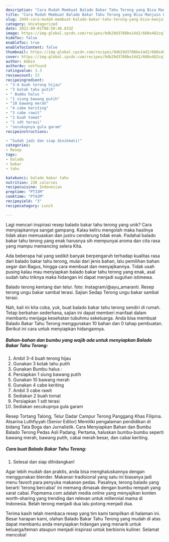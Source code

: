 ```yaml
---
description: "Cara Mudah Membuat Balado Bakar Tahu Terong yang Bisa Manjain Lidah"
title: "Cara Mudah Membuat Balado Bakar Tahu Terong yang Bisa Manjain Lidah"
slug: 2049-cara-mudah-membuat-balado-bakar-tahu-terong-yang-bisa-manjain-lidah
category: Uncategorized
date: 2022-09-01T08:50:46.833Z
image: https://img-global.cpcdn.com/recipes/9db29d3708be14d2/680x482cq70/balado-bakar-tahu-terong-foto-resep-utama.jpg
hideToc: false
enableToc: true
enableTocContent: false
thumbnail: https://img-global.cpcdn.com/recipes/9db29d3708be14d2/680x482cq70/balado-bakar-tahu-terong-foto-resep-utama.jpg
cover: https://img-global.cpcdn.com/recipes/9db29d3708be14d2/680x482cq70/balado-bakar-tahu-terong-foto-resep-utama.jpg
author: Admin
authorAv: notfound
ratingvalue: 3.3
reviewcount: 23
recipeingredient:
- "3-4 buah terong hijau"
- "3 kotak tahu putih"
- " Bumbu halus "
- "1 siung bawang putih"
- "10 bawang merah"
- "4 cabe keriting"
- "3 cabe rawit"
- "2 buah tomat"
- "1 sdt terasi"
- "secukupnya gula garam"
recipeinstructions:

- "Sudah jadi dan siap dinikmati!"
categories:
- Resep
tags:
- balado
- bakar
- tahu

katakunci: balado bakar tahu 
nutrition: 238 calories
recipecuisine: Indonesian
preptime: "PT33M"
cooktime: "PT42M"
recipeyield: "3"
recipecategory: Lunch

---
```





Lagi mencari inspirasi resep balado bakar tahu terong yang unik? Cara menyiapkannya sangat gampang. Kalau keliru mengolah maka hasilnya tidak akan memuaskan dan justru cenderung tidak enak. Padahal balado bakar tahu terong yang enak harusnya sih mempunyai aroma dan cita rasa yang mampu memancing selera Kita.





Ada beberapa hal yang sedikit banyak berpengaruh terhadap kualitas rasa dari balado bakar tahu terong, mulai dari jenis bahan, lalu pemilihan bahan segar dan Bagus, hingga cara membuat dan menyajikannya. Tidak usah pusing kalau mau menyiapkan balado bakar tahu terong yang enak,      asal sudah tahu triknya maka hidangan ini dapat menjadi suguhan istimewa.














Balado terong kentang dan telur. foto: Instagram/@ayu_amaranti. Resep terong ungu bakar sambal terasi. Sajian Sedap Terong ungu bakar sambal terasi.






Nah, kali ini kita coba, yuk, buat balado bakar tahu terong sendiri di rumah. Tetap berbahan sederhana, sajian ini dapat memberi manfaat dalam membantu menjaga kesehatan tubuhmu sekeluarga. Anda bisa membuat Balado Bakar Tahu Terong menggunakan 10 bahan dan 0 tahap pembuatan. Berikut ini cara untuk menyiapkan hidangannya.

<!--inarticleads1-->

##### Bahan-bahan dan bumbu yang wajib ada untuk menyiapkan Balado Bakar Tahu Terong:

1. Ambil 3-4 buah terong hijau
1. Gunakan 3 kotak tahu putih
1. Gunakan  Bumbu halus :
1. Persiapkan 1 siung bawang putih
1. Gunakan 10 bawang merah
1. Gunakan 4 cabe keriting
1. Ambil 3 cabe rawit
1. Sediakan 2 buah tomat
1. Persiapkan 1 sdt terasi
1. Sediakan secukupnya gula garam


Resep Tortang Talong, Telur Dadar Campur Terong Panggang Khas Filipina. Atsarina Luthfiyyah (Senior Editor) Memiliki pengalaman pendidikan di bidang Tata Boga dan Jurnalistik. Cara Menyiapkan Bahan dan Bumbu Balado Terong Pedas Asli Padang. Pertama, haluskan bumbu-bumbu seperti bawang merah, bawang putih, cabai merah besar, dan cabai keriting. 

<!--inarticleads2-->

##### Cara buat Balado Bakar Tahu Terong:


1. Selesai dan siap dihidangkan!

Agar lebih mudah dan praktis, anda bisa menghaluskannya dengan menggunakan blender. Makanan tradisional yang satu ini biasanya jadi menu favorit para penyuka makanan pedas. Pasalnya, terong balado yang berarti &#39;terong bercabai&#39; ini memang dimasak dengan bumbu rempah yang sarat cabai. Popmama.com adalah media online yang menyajikan konten worth-sharing yang trending dan relevan untuk millennial mama di Indonesia. Belah terong menjadi dua lalu potong menjadi dua. 

Terima kasih telah membaca resep yang tim kami tampilkan di halaman ini. Besar harapan kami, olahan Balado Bakar Tahu Terong yang mudah di atas dapat membantu anda menyiapkan hidangan yang menarik untuk keluarga/teman ataupun menjadi inspirasi untuk berbisnis kuliner. Selamat mencoba!
